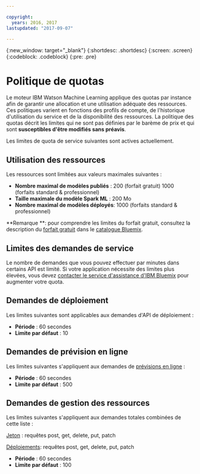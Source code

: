 ```yaml
---

copyright:
  years: 2016, 2017
lastupdated: "2017-09-07"

---
```


{:new_window: target="_blank"}
{:shortdesc: .shortdesc}
{:screen: .screen}
{:codeblock: .codeblock}
{:pre: .pre}

# Politique de quotas

Le moteur IBM Watson Machine Learning applique des quotas par instance afin de garantir une allocation et une utilisation adéquate des ressources. Ces politiques varient en fonctions
des profils de compte, de l'historique d'utilisation du service et de la disponibilité des ressources. La politique des quotas décrit les limites qui ne sont pas définies par le barème de prix
et qui sont **susceptibles d'être modifiés sans préavis**. 

Les limites de quota de service suivantes sont actives actuellement.

## Utilisation des ressources

Les ressources sont limitées aux valeurs maximales suivantes :

-  **Nombre maximal de modèles publiés** : 200 (forfait gratuit) 1000 (forfaits standard & professionnel)
-  **Taille maximale du modèle Spark ML** : 200 Mo
-  **Nombre maximal de modèles déployés**: 1000 (forfaits standard & professionnel)

**Remarque **: pour comprendre les limites du forfait gratuit, consultez la description du
[forfait gratuit](https://console.bluemix.net/catalog/services/machine-learning) dans le [catalogue Bluemix](https://console.bluemix.net/catalog/).

## Limites des demandes de service

Le nombre de demandes que vous pouvez effectuer par minutes dans certains API est limité. Si votre application nécessite des limites plus élevées, vous devez
[contacter le service d'assistance d'IBM Bluemix](https://support.ng.bluemix.net/) pour augmenter votre quota.

## Demandes de déploiement

Les limites suivantes sont applicables aux demandes d'API de déploiement :

-  **Période** : 60 secondes
-  **Limite par défaut** : 10

## Demandes de prévision en ligne

Les limites suivantes s'appliquent aux demandes de [prévisions en ligne](pm_service_api_spark_building.html) :

-  **Période** : 60 secondes
-  **Limite par défaut** : 500

## Demandes de gestion des ressources

Les limites suivantes s'appliquent aux demandes totales combinées de cette liste :

[Jeton](https://watson-ml-api.mybluemix.net/#/Token) : requêtes post, get, delete, put, patch

[Déploiements](https://watson-ml-api.mybluemix.net/#/Deployments): requêtes post, get, delete, put, patch

-  **Période** : 60 secondes
-  **Limite par défaut** : 100
